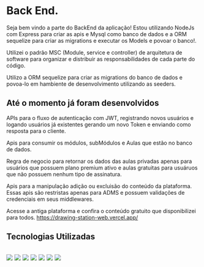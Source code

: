 # Back End.

Seja bem vindo a parte do BackEnd da aplicação!
Estou utilizando NodeJs com Express para criar as apis e Mysql como banco de dados e a ORM sequelize para criar as migrations e executar os Models e povoar o banco!.

Utilizei o padrão MSC (Module, service e controller) de arquitetura de software para organizar e distribuir as responsabilidades de cada parte do código.

Utilizo a ORM sequelize para criar as migrations do banco de dados e povoa-lo em hambiente de desenvolvimento utilizando as seeders.

## Até o momento já foram desenvolvidos

APIs para o fluxo de autenticação com JWT, registrando novos usuários e logando usuários já existentes gerando um novo Token e enviando como resposta para o cliente.

Apis para consumir os módulos, subMódulos e Aulas que estão no banco de dados.

Regra de negocio para retornar os dados das aulas privadas apenas para usuários que possuem plano premium ativo e aulas gratuitas para usuáruos que não possuem nenhum tipo de assinatura.

Apis para a manipulação adição ou excluisão do conteúdo da plataforma.
Essas apis são restristas apenas para ADMS e possuem validações de credenciais em seus middlewares.

Acesse a antiga plataforma e confira o conteúdo gratuito que disponibilizei para todos.
https://drawing-station-web.vercel.app/


<div>
<h2>Tecnologias Utilizadas<h2>
<img src="https://img.shields.io/badge/node.js%20-%2343853D.svg?&style=for-the-badge&logo=node.js&logoColor=white"/> 
<img src="https://img.shields.io/badge/MySQL-005C84?style=for-the-badge&logo=mysql&logoColor=white"/>
<img src="https://img.shields.io/badge/TypeScript-007ACC?style=for-the-badge&logo=typescript&logoColor=white"/>
<img src="https://img.shields.io/badge/Docker-2CA5E0?style=for-the-badge&logo=docker&logoColor=white"/>
<img src="https://img.shields.io/badge/javascript%20-%23323330.svg?&style=for-the-badge&logo=javascript&logoColor=%23F7DF1E"/>
<img src="https://img.shields.io/badge/Express.js-404D59?style=for-the-badge"/>
<img src="https://img.shields.io/badge/git%20-%23F05033.svg?&style=for-the-badge&logo=git&logoColor=white"/> 
</div>

